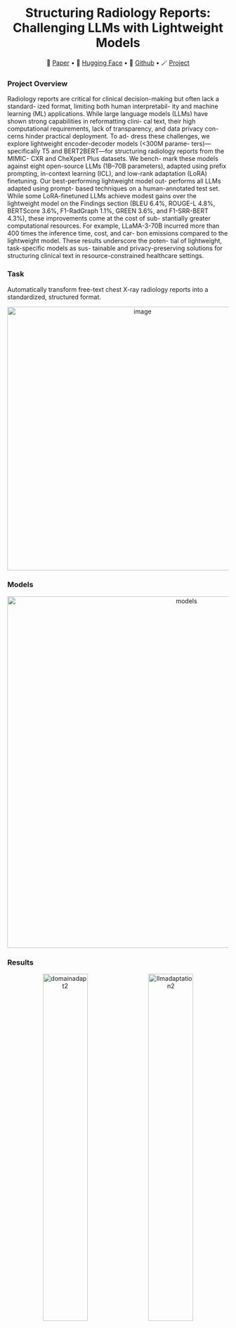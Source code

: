 <!-- markdownlint-disable first-line-h1 -->
<!-- markdownlint-disable html -->

<div align="center">
<h1>
  Structuring Radiology Reports: Challenging LLMs with Lightweight Models
</h1>
</div>

<p align="center">
📝 <a href="https://arxiv.org/abs/2506.00200" target="_blank">Paper</a> • 🤗 <a href="https://huggingface.co/collections/StanfordAIMI/structuring-with-lightweight-models-683e9eb895d42e04112fad88" target="_blank">Hugging Face</a> • 🧩 <a href="https://github.com/jomoll/rad-report-structuring" target="_blank">Github</a> • 🪄 <a href="https://stanford-aimi.github.io/structuring.html" target="_blank">Project</a>
</p>

<div align="center">
</div>

### Project Overview
Radiology reports are critical for clinical
decision-making but often lack a standard-
ized format, limiting both human interpretabil-
ity and machine learning (ML) applications.
While large language models (LLMs) have
shown strong capabilities in reformatting clini-
cal text, their high computational requirements,
lack of transparency, and data privacy con-
cerns hinder practical deployment. To ad-
dress these challenges, we explore lightweight
encoder-decoder models (<300M parame-
ters)—specifically T5 and BERT2BERT—for
structuring radiology reports from the MIMIC-
CXR and CheXpert Plus datasets. We bench-
mark these models against eight open-source
LLMs (1B–70B parameters), adapted using
prefix prompting, in-context learning (ICL),
and low-rank adaptation (LoRA) finetuning.
Our best-performing lightweight model out-
performs all LLMs adapted using prompt-
based techniques on a human-annotated test set.
While some LoRA-finetuned LLMs achieve
modest gains over the lightweight model on
the Findings section (BLEU 6.4%, ROUGE-L
4.8%, BERTScore 3.6%, F1-RadGraph 1.1%,
GREEN 3.6%, and F1-SRR-BERT 4.3%),
these improvements come at the cost of sub-
stantially greater computational resources. For
example, LLaMA-3-70B incurred more than
400 times the inference time, cost, and car-
bon emissions compared to the lightweight
model. These results underscore the poten-
tial of lightweight, task-specific models as sus-
tainable and privacy-preserving solutions for
structuring clinical text in resource-constrained
healthcare settings.

### Task
Automatically transform free-text chest X-ray radiology reports into a standardized, structured format.
<p align="center">
<img width="600" alt="image" src="https://github.com/user-attachments/assets/c988cc9b-12f3-4fcb-93d6-a4737dbf7f27" />
</p>

### Models
<p align="center">
<img src="https://github.com/user-attachments/assets/65222bdb-7e44-4c21-a95a-56ccde323223" alt="models" width="800"/>
</p>
<h3>Results</h3>

<p align="center">
  <img src="https://github.com/user-attachments/assets/8ff7dfea-034f-4aa5-9ee8-12cb12af6dd2" alt="domainadapt2" width="45%" style="margin-right: 10px;"/>

  <img src="https://github.com/user-attachments/assets/a5abe771-70fc-4194-bb33-75ba06235174" alt="llmadaptation2" width="45%"/>


<img src="https://github.com/user-attachments/assets/98066f08-7712-473a-9c0b-bb95457f32ee" alt="qualitative4" width="600"/>
</p>


## Setup

### Installation Steps

Follow these steps to set up the environment and get the project running:

```bash
# Step 1: Clone the Repository
git clone https://github.com/johannes2moll/rad-report-structuring.git
# Optional: If submodule doesn't work (StructEval folder doesn't exist in src), clone submodule
cd rad-report-structuring/src
git clone https://github.com/jbdel/StructEval.git

# Step 2: Create Conda Environments 
# To reproduce all results, three different environments are needed (due to version collisions of green_score, radgraph, and transformers.EncoderDecoder)
# srrrun: training and running models: run_llm.sh, run_model.sh, train_llm.sh, train_model.sh
# srreval: evaluate all metrics but GREEN: calc_metrics.sh
# green: evaluate on GREEN metric: calc_metrics.sh (Note that for this you have to activate the import in src/StructEval/structueval/StructEval.py) and change the parameters in src/calc_metrics.py
conda create -n srrrun python=3.10
conda create -n srreval python=3.10
conda create -n green python=3.10.0

# Step 3: Install Requirements
conda activate srrrun
pip install -r requirements_run.txt
conda activate srreval 
pip install -e src/StructEval
pip install -r requirements_eval.txt
conda activate green
pip install -r requirements_green.txt

# Step 4: Prepare the Data and set HOME directory
# Set DIR and DIR_MODELS_TUNED in src/constants.py

# Step 5: Train a Model
conda activate srrrun
bash train_model.sh
bash train_llm.sh

# Step 7: Generate Prediction on Test Set
conda activate srrrun
bash run_model.sh
bash run_llm.sh

# Step 8: Evaluate
conda activate srreval
bash calc_metrics.sh
```

## Citation
```
@misc{moll2025structuring,
  title        = {Structuring Radiology Reports: Challenging LLMs with Lightweight Models},
  author       = {Moll, Johannes and Fay, Louisa and Azhar, Asfandyar and Ostmeier, Sophie and Lueth, Tim and Gatidis, Sergios and Langlotz, Curtis P, Delbrouck, Jean-Benoit},
  year         = {2025},
  note         = {Under review},
}
```
